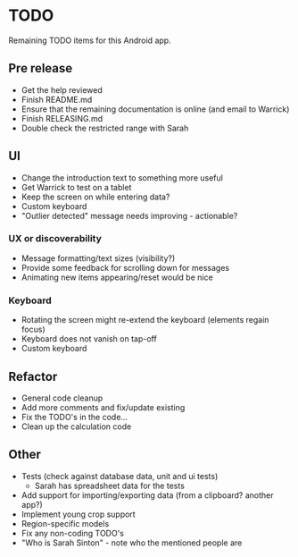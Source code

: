 # TODO

Remaining TODO items for this Android app.

## Pre release

- Get the help reviewed
- Finish README.md
- Ensure that the remaining documentation is online (and email to Warrick)
- Finish RELEASING.md
- Double check the restricted range with Sarah


## UI

- Change the introduction text to something more useful
- Get Warrick to test on a tablet
- Keep the screen on while entering data?
- Custom keyboard
- "Outlier detected" message needs improving - actionable?

### UX or discoverability

- Message formatting/text sizes (visibility?)
- Provide some feedback for scrolling down for messages
- Animating new items appearing/reset would be nice

### Keyboard

- Rotating the screen might re-extend the keyboard (elements regain focus)
- Keyboard does not vanish on tap-off
- Custom keyboard


## Refactor

- General code cleanup
- Add more comments and fix/update existing
- Fix the TODO's in the code...
- Clean up the calculation code


## Other

- Tests (check against database data, unit and ui tests)
  - Sarah has spreadsheet data for the tests
- Add support for importing/exporting data (from a clipboard? another app?)
- Implement young crop support
- Region-specific models
- Fix any non-coding TODO's
- "Who is Sarah Sinton" - note who the mentioned people are
